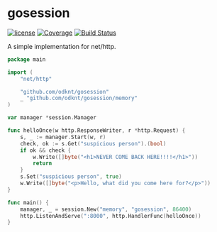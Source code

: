 # gosession

[![license](http://img.shields.io/badge/license-MIT-red.svg?style=flat)](https://raw.githubusercontent.com/odknt/gosession/master/LICENSE) [![Coverage](https://gocover.io/_badge/github.com/odknt/gosession)](https://gocover.io/github.com/odknt/gosession) [![Build Status](https://api.travis-ci.com/odknt/gosession.svg?branch=master)](https://travis-ci.com/odknt/gosession)

A simple implementation for net/http.

```go
package main

import (
	"net/http"

	"github.com/odknt/gosession"
	_ "github.com/odknt/gosession/memory"
)

var manager *session.Manager

func helloOnce(w http.ResponseWriter, r *http.Request) {
	s, _ := manager.Start(w, r)
	check, ok := s.Get("suspicious person").(bool)
	if ok && check {
		w.Write([]byte("<h1>NEVER COME BACK HERE!!!!</h1>"))
		return
	}
	s.Set("suspicious person", true)
	w.Write([]byte("<p>Hello, what did you come here for?</p>"))
}

func main() {
	manager, _ = session.New("memory", "gosession", 86400)
	http.ListenAndServe(":8000", http.HandlerFunc(helloOnce))
}
```

